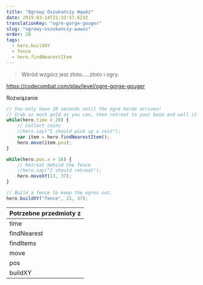 ```yaml
---
title: "Ogrowy Oszukańczy Wąwóz"
date: 2019-03-14T21:33:57.623Z
translationKey: "ogre-gorge-gouger"
slug: "ogrowy-oszukanczy-wawoz"
order: 28
tags:
  - hero.buildXY
  - fence
  - hero.findNearestItem
---
```


> Wśród wzgórz jest złoto.....złoto i ogry.

https://codecombat.com/play/level/ogre-gorge-gouger

Rozwiązanie

```javascript
// You only have 20 seconds until the ogre horde arrives!
// Grab as much gold as you can, then retreat to your base and wall it off!
while(hero.time < 20) {
    // Collect coins
    //hero.say("I should pick up a coin");
    var item = hero.findNearestItem();
    hero.move(item.pos);    
}

while(hero.pos.x > 16) {
    // Retreat behind the fence
    //hero.say("I should retreat");
    hero.moveXY(13, 37);
}

// Build a fence to keep the ogres out.
hero.buildXY("fence", 21, 37);

```

Potrzebne przedmioty z |
--- |
time |
findNearest |
findItems |
move |
pos |
buildXY |


